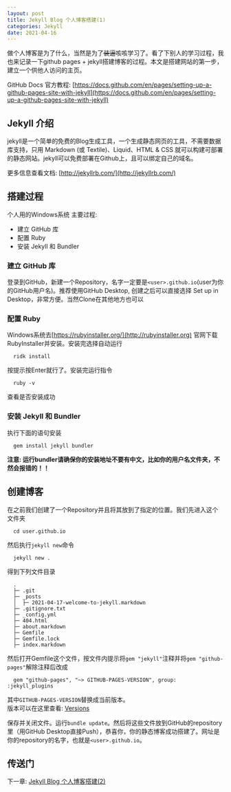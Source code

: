 ```yaml
---
layout: post
title: Jekyll Blog 个人博客搭建(1)
categories: Jekyll
date: 2021-04-16
---
```

 
做个人博客是为了什么，当然是为了~~装逼~~咳咳学习了。看了下别人的学习过程，我也来记录一下github pages + jekyll搭建博客的过程。本文是搭建网站的第一步，建立一个供他人访问的主页。

GitHub Docs 官方教程: 
[https://docs.github.com/en/pages/setting-up-a-github-pages-site-with-jekyll](https://docs.github.com/en/pages/setting-up-a-github-pages-site-with-jekyll)

## Jekyll 介绍

jekyll是一个简单的免费的Blog生成工具，一个生成静态网页的工具，不需要数据库支持，只用 Markdown (或 Textile)、Liquid、HTML & CSS 就可以构建可部署的静态网站。jekyll可以免费部署在Github上，且可以绑定自己的域名。

更多信息查看文档: [http://jekyllrb.com/](http://jekyllrb.com/)

## 搭建过程

个人用的Windows系统
主要过程: 
* 建立 GitHub 库
* 配置 Ruby
* 安装 Jekyll 和 Bundler

### 建立 GitHub 库

登录到GitHub，新建一个Repository，名字一定要是```<user>.github.io```(user为你的GitHub用户名)。推荐使用GitHub Desktop, 创建之后可以直接选择 Set up in Desktop，非常方便。当然Clone在其他地方也可以

### 配置 Ruby

Windows系统去[https://rubyinstaller.org/](http://rubyinstaller.org)
官网下载RubyInstaller并安装。安装完选择自动运行 

```
  ridk install
```

按提示按Enter就行了。安装完运行指令

```
  ruby -v
```

查看是否安装成功


### 安装 Jekyll 和 Bundler

执行下面的语句安装

```
  gem install jekyll bundler
```

**注意: 运行bundler请确保你的安装地址不要有中文，比如你的用户名文件夹，不然会报错的！！** 

## 创建博客

在之前我们创建了一个Repository并且将其放到了指定的位置。我们先进入这个文件夹

```
  cd user.github.io
```

然后执行```jekyll new```命令

```
  jekyll new . 
```

得到下列文件目录

```
  .
  ├─ .git
  ├─ _posts
  │  ├─ 2021-04-17-welcome-to-jekyll.markdown
  ├─ .gitignore.txt
  ├─ _config.yml
  ├─ 404.html
  ├─ about.markdown
  ├─ Gemfile
  ├─ Gemfile.lock
  ├─ index.markdown
```

然后打开Gemfile这个文件，按文件内提示将```gem "jekyll"```注释并将```gem "github-pages"```解除注释后改成

```
  gem "github-pages", "~> GITHUB-PAGES-VERSION", group: :jekyll_plugins
```

其中```GITHUB-PAGES-VERSION```替换成当前版本。<br>
版本可以在这里查看: [Versions](https://pages.github.com/versions/) <br>

保存并关闭文件。运行```bundle update```。然后将这些文件放到GitHub的repository里（用GitHub Desktop直接Push），恭喜你，你的静态博客成功搭建了。网址是你的repository的名字，也就是```<user>.github.io```。

## 传送门

下一章: [Jekyll Blog 个人博客搭建(2)](https://thomasmental.github.io/2021/04/20/Jekyll-2/)

